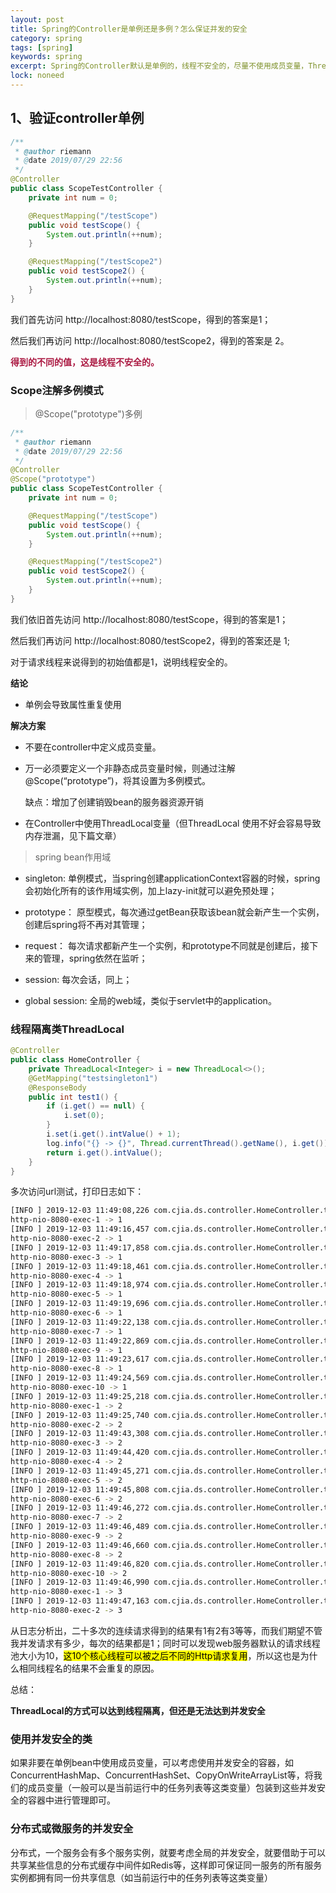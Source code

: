 ```yaml
---
layout: post
title: Spring的Controller是单例还是多例？怎么保证并发的安全
category: spring
tags: [spring]
keywords: spring
excerpt: Spring的Controller默认是单例的，线程不安全的，尽量不使用成员变量，ThreadLocal成员变量，Request请求会复用线程池里线程，所以也不能达到请求并发安全，使用ConcurrentHashMap等并发安全类，微服务的并发安全考虑使用可共享信息的分布式缓存中间件如Redis
lock: noneed
---
```


## 1、验证controller单例

```java
/**
 * @author riemann
 * @date 2019/07/29 22:56
 */
@Controller
public class ScopeTestController {
    private int num = 0;

    @RequestMapping("/testScope")
    public void testScope() {
        System.out.println(++num);
    }

    @RequestMapping("/testScope2")
    public void testScope2() {
        System.out.println(++num);
    }
}
```

我们首先访问 http://localhost:8080/testScope，得到的答案是1；

然后我们再访问 http://localhost:8080/testScope2，得到的答案是 2。

<strong style="color:rgb(171, 25, 66)">得到的不同的值，这是线程不安全的。</strong>

### Scope注解多例模式

> @Scope("prototype")多例

```java
/**
 * @author riemann
 * @date 2019/07/29 22:56
 */
@Controller
@Scope("prototype")
public class ScopeTestController {
    private int num = 0;

    @RequestMapping("/testScope")
    public void testScope() {
        System.out.println(++num);
    }

    @RequestMapping("/testScope2")
    public void testScope2() {
        System.out.println(++num);
    }
}
```

我们依旧首先访问 http://localhost:8080/testScope，得到的答案是1；

然后我们再访问 http://localhost:8080/testScope2，得到的答案还是 1;

对于请求线程来说得到的初始值都是1，说明线程安全的。

**结论**

- 单例会导致属性重复使用

**解决方案**

- 不要在controller中定义成员变量。

- 万一必须要定义一个非静态成员变量时候，则通过注解@Scope(“prototype”)，将其设置为多例模式。

  缺点：增加了创建销毁bean的服务器资源开销

- 在Controller中使用ThreadLocal变量（但ThreadLocal 使用不好会容易导致内存泄漏，见下篇文章）

> spring bean作用域

- singleton: 单例模式，当spring创建applicationContext容器的时候，spring会初始化所有的该作用域实例，加上lazy-init就可以避免预处理；

- prototype： 原型模式，每次通过getBean获取该bean就会新产生一个实例，创建后spring将不再对其管理；

- request： 每次请求都新产生一个实例，和prototype不同就是创建后，接下来的管理，spring依然在监听；

- session: 每次会话，同上；

- global session: 全局的web域，类似于servlet中的application。

### 线程隔离类ThreadLocal

```java
@Controller
public class HomeController {
    private ThreadLocal<Integer> i = new ThreadLocal<>();
    @GetMapping("testsingleton1")
    @ResponseBody
    public int test1() {
        if (i.get() == null) {
            i.set(0);
        }
        i.set(i.get().intValue() + 1);
        log.info("{} -> {}", Thread.currentThread().getName(), i.get());
        return i.get().intValue();
    }
}
```

多次访问url测试，打印日志如下：

```sh
[INFO ] 2019-12-03 11:49:08,226 com.cjia.ds.controller.HomeController.test1(HomeController.java:50)
http-nio-8080-exec-1 -> 1
[INFO ] 2019-12-03 11:49:16,457 com.cjia.ds.controller.HomeController.test1(HomeController.java:50)
http-nio-8080-exec-2 -> 1
[INFO ] 2019-12-03 11:49:17,858 com.cjia.ds.controller.HomeController.test1(HomeController.java:50)
http-nio-8080-exec-3 -> 1
[INFO ] 2019-12-03 11:49:18,461 com.cjia.ds.controller.HomeController.test1(HomeController.java:50)
http-nio-8080-exec-4 -> 1
[INFO ] 2019-12-03 11:49:18,974 com.cjia.ds.controller.HomeController.test1(HomeController.java:50)
http-nio-8080-exec-5 -> 1
[INFO ] 2019-12-03 11:49:19,696 com.cjia.ds.controller.HomeController.test1(HomeController.java:50)
http-nio-8080-exec-6 -> 1
[INFO ] 2019-12-03 11:49:22,138 com.cjia.ds.controller.HomeController.test1(HomeController.java:50)
http-nio-8080-exec-7 -> 1
[INFO ] 2019-12-03 11:49:22,869 com.cjia.ds.controller.HomeController.test1(HomeController.java:50)
http-nio-8080-exec-9 -> 1
[INFO ] 2019-12-03 11:49:23,617 com.cjia.ds.controller.HomeController.test1(HomeController.java:50)
http-nio-8080-exec-8 -> 1
[INFO ] 2019-12-03 11:49:24,569 com.cjia.ds.controller.HomeController.test1(HomeController.java:50)
http-nio-8080-exec-10 -> 1
[INFO ] 2019-12-03 11:49:25,218 com.cjia.ds.controller.HomeController.test1(HomeController.java:50)
http-nio-8080-exec-1 -> 2
[INFO ] 2019-12-03 11:49:25,740 com.cjia.ds.controller.HomeController.test1(HomeController.java:50)
http-nio-8080-exec-2 -> 2
[INFO ] 2019-12-03 11:49:43,308 com.cjia.ds.controller.HomeController.test1(HomeController.java:50)
http-nio-8080-exec-3 -> 2
[INFO ] 2019-12-03 11:49:44,420 com.cjia.ds.controller.HomeController.test1(HomeController.java:50)
http-nio-8080-exec-4 -> 2
[INFO ] 2019-12-03 11:49:45,271 com.cjia.ds.controller.HomeController.test1(HomeController.java:50)
http-nio-8080-exec-5 -> 2
[INFO ] 2019-12-03 11:49:45,808 com.cjia.ds.controller.HomeController.test1(HomeController.java:50)
http-nio-8080-exec-6 -> 2
[INFO ] 2019-12-03 11:49:46,272 com.cjia.ds.controller.HomeController.test1(HomeController.java:50)
http-nio-8080-exec-7 -> 2
[INFO ] 2019-12-03 11:49:46,489 com.cjia.ds.controller.HomeController.test1(HomeController.java:50)
http-nio-8080-exec-9 -> 2
[INFO ] 2019-12-03 11:49:46,660 com.cjia.ds.controller.HomeController.test1(HomeController.java:50)
http-nio-8080-exec-8 -> 2
[INFO ] 2019-12-03 11:49:46,820 com.cjia.ds.controller.HomeController.test1(HomeController.java:50)
http-nio-8080-exec-10 -> 2
[INFO ] 2019-12-03 11:49:46,990 com.cjia.ds.controller.HomeController.test1(HomeController.java:50)
http-nio-8080-exec-1 -> 3
[INFO ] 2019-12-03 11:49:47,163 com.cjia.ds.controller.HomeController.test1(HomeController.java:50)
http-nio-8080-exec-2 -> 3
```

从日志分析出，二十多次的连续请求得到的结果有1有2有3等等，而我们期望不管我并发请求有多少，每次的结果都是1；同时可以发现web服务器默认的请求线程池大小为10，<mark>这10个核心线程可以被之后不同的Http请求复用</mark>，所以这也是为什么相同线程名的结果不会重复的原因。

总结：

**ThreadLocal的方式可以达到线程隔离，但还是无法达到并发安全**

### 使用并发安全的类

如果非要在单例bean中使用成员变量，可以考虑使用并发安全的容器，如ConcurrentHashMap、ConcurrentHashSet、CopyOnWriteArrayList等，将我们的成员变量（一般可以是当前运行中的任务列表等这类变量）包装到这些并发安全的容器中进行管理即可。

### 分布式或微服务的并发安全

分布式，一个服务会有多个服务实例，就要考虑全局的并发安全，就要借助于可以共享某些信息的分布式缓存中间件如Redis等，这样即可保证同一服务的所有服务实例都拥有同一份共享信息（如当前运行中的任务列表等这类变量）